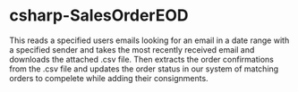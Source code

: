 # csharp-SalesOrderEOD
This reads a specified users emails looking for an email in a date range with a specified sender and takes the most recently received email and downloads the attached .csv file. Then extracts the order confirmations from the .csv file and updates the order status in our system of matching orders to compelete while adding their consignments.
